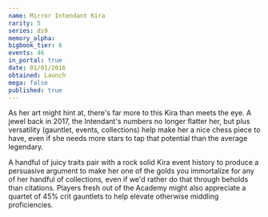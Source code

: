 ```yaml
---
name: Mirror Intendant Kira
rarity: 5
series: ds9
memory_alpha:
bigbook_tier: 6
events: 46
in_portal: true
date: 01/01/2016
obtained: Launch
mega: false
published: true
---
```


As her art might hint at, there's far more to this Kira than meets the eye. A jewel back in 2017, the Intendant's numbers no longer flatter her, but plus versatility (gauntlet, events, collections) help make her a nice chess piece to have, even if she needs more stars to tap that potential than the average legendary.

A handful of juicy traits pair with a rock solid Kira event history to produce a persuasive argument to make her one of the golds you immortalize for any of her handful of collections, even if we'd rather do that through beholds than citations. Players fresh out of the Academy might also appreciate a quartet of 45% crit gauntlets to help elevate otherwise middling proficiencies.
